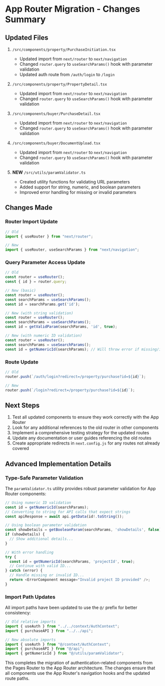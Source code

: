 # App Router Migration - Changes Summary

## Updated Files

1. `/src/components/property/PurchaseInitiation.tsx`
   - Updated import from `next/router` to `next/navigation`
   - Changed `router.query` to `useSearchParams()` hook with parameter validation
   - Updated auth route from `/auth/login` to `/login`

2. `/src/components/property/PropertyDetail.tsx`
   - Updated import from `next/router` to `next/navigation`
   - Changed `router.query` to `useSearchParams()` hook with parameter validation

3. `/src/components/buyer/PurchaseDetail.tsx`
   - Updated import from `next/router` to `next/navigation`
   - Changed `router.query` to `useSearchParams()` hook with parameter validation

4. `/src/components/buyer/DocumentUpload.tsx`
   - Updated import from `next/router` to `next/navigation`
   - Changed `router.query` to `useSearchParams()` hook with parameter validation

5. **NEW** `/src/utils/paramValidator.ts`
   - Created utility functions for validating URL parameters
   - Added support for string, numeric, and boolean parameters
   - Improved error handling for missing or invalid parameters

## Changes Made

### Router Import Update
```typescript
// Old
import { useRouter } from "next/router";

// New
import { useRouter, useSearchParams } from "next/navigation";
```

### Query Parameter Access Update
```typescript
// Old
const router = useRouter();
const { id } = router.query;

// New (basic)
const router = useRouter();
const searchParams = useSearchParams();
const id = searchParams.get('id');

// New (with string validation)
const router = useRouter();
const searchParams = useSearchParams();
const id = getValidParam(searchParams, 'id', true);

// New (with numeric ID validation)
const router = useRouter();
const searchParams = useSearchParams();
const id = getNumericId(searchParams); // Will throw error if missing/invalid
```

### Route Update
```typescript
// Old
router.push(`/auth/login?redirect=/property/purchase?id=${id}`);

// New
router.push(`/login?redirect=/property/purchase?id=${id}`);
```

## Next Steps

1. Test all updated components to ensure they work correctly with the App Router
2. Look for any additional references to the old router in other components
3. Implement a comprehensive testing strategy for the updated routes
4. Update any documentation or user guides referencing the old routes
5. Create appropriate redirects in `next.config.js` for any routes not already covered

## Advanced Implementation Details

### Type-Safe Parameter Validation

The `paramValidator.ts` utility provides robust parameter validation for App Router components:

```typescript
// Using numeric ID validation 
const id = getNumericId(searchParams);
// Converting to string for API calls that expect strings
const apiResponse = await api.getData(id!.toString());

// Using boolean parameter validation
const showDetails = getBooleanParam(searchParams, 'showDetails', false);
if (showDetails) {
  // Show additional details...
}

// With error handling
try {
  const id = getNumericId(searchParams, 'projectId', true);
  // Continue with valid ID...
} catch (error) {
  // Handle missing or invalid ID...
  return <ErrorComponent message="Invalid project ID provided" />;
}
```

### Import Path Updates

All import paths have been updated to use the `@/` prefix for better consistency:

```typescript
// Old relative imports
import { useAuth } from "../../context/AuthContext";
import { purchaseAPI } from "../../api";

// New absolute imports 
import { useAuth } from "@/context/AuthContext";
import { purchaseAPI } from "@/api";
import { getNumericId } from "@/utils/paramValidator";
```

This completes the migration of authentication-related components from the Pages Router to the App Router architecture. The changes ensure that all components use the App Router's navigation hooks and the updated route paths.